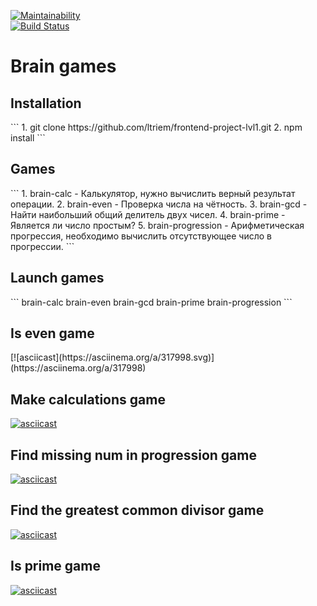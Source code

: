 [![Maintainability](https://api.codeclimate.com/v1/badges/d018c0aa911ddc4de524/maintainability)](https://codeclimate.com/github/ltriem/frontend-project-lvl1/maintainability)  
[![Build Status](https://travis-ci.org/ltriem/frontend-project-lvl1.svg?branch=master)](https://travis-ci.org/ltriem/frontend-project-lvl1)

<h1>Brain games</h1>


<h2>Installation</h2>
```
1. git clone https://github.com/ltriem/frontend-project-lvl1.git  
2. npm install
```

<h2>Games</h2>
```
1. brain-calc - Калькулятор, нужно вычислить верный результат операции.
2. brain-even - Проверка числа на чётность.
3. brain-gcd - Найти наибольший общий делитель двух чисел.
4. brain-prime - Является ли число простым?
5. brain-progression - Арифметическая прогрессия, необходимо вычислить отсутствующее число в прогрессии.
```

<h2>Launch games</h2>
```
brain-calc
brain-even
brain-gcd
brain-prime
brain-progression
```

<h2>Is even game</h2>
[![asciicast](https://asciinema.org/a/317998.svg)](https://asciinema.org/a/317998)

<h2>Make calculations game</h2>

[![asciicast](https://asciinema.org/a/317994.svg)](https://asciinema.org/a/317994)

<h2>Find missing num in progression game</h2>

[![asciicast](https://asciinema.org/a/317997.svg)](https://asciinema.org/a/317997)

<h2>Find the greatest common divisor game</h2>

[![asciicast](https://asciinema.org/a/318000.svg)](https://asciinema.org/a/318000)

<h2>Is prime game</h2>

[![asciicast](https://asciinema.org/a/318002.svg)](https://asciinema.org/a/318002)